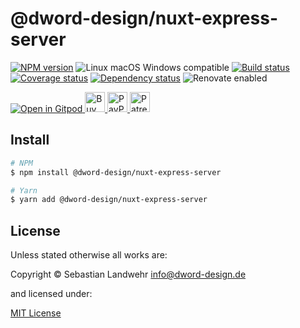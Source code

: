 <!-- TITLE/ -->
# @dword-design/nuxt-express-server
<!-- /TITLE -->

<!-- BADGES/ -->
[![NPM version](https://img.shields.io/npm/v/@dword-design/nuxt-express-server.svg)](https://npmjs.org/package/@dword-design/nuxt-express-server)
![Linux macOS Windows compatible](https://img.shields.io/badge/os-linux%20%7C%C2%A0macos%20%7C%C2%A0windows-blue)
[![Build status](https://github.com/dword-design/nuxt-express-server/workflows/build/badge.svg)](https://github.com/dword-design/nuxt-express-server/actions)
[![Coverage status](https://img.shields.io/coveralls/dword-design/nuxt-express-server)](https://coveralls.io/github/dword-design/nuxt-express-server)
[![Dependency status](https://img.shields.io/david/dword-design/nuxt-express-server)](https://david-dm.org/dword-design/nuxt-express-server)
![Renovate enabled](https://img.shields.io/badge/renovate-enabled-brightgreen)

<a href="https://gitpod.io/#https://github.com/dword-design/bar">
  <img src="https://gitpod.io/button/open-in-gitpod.svg" alt="Open in Gitpod">
</a><a href="https://www.buymeacoffee.com/dword">
  <img
    src="https://www.buymeacoffee.com/assets/img/guidelines/download-assets-sm-2.svg"
    alt="Buy Me a Coffee"
    height="32"
  >
</a><a href="https://paypal.me/SebastianLandwehr">
  <img
    src="https://dword-design.de/images/paypal.svg"
    alt="PayPal"
    height="32"
  >
</a><a href="https://www.patreon.com/dworddesign">
  <img
    src="https://dword-design.de/images/patreon.svg"
    alt="Patreon"
    height="32"
  >
</a>
<!-- /BADGES -->

<!-- DESCRIPTION/ -->

<!-- /DESCRIPTION -->

<!-- INSTALL/ -->
## Install

```bash
# NPM
$ npm install @dword-design/nuxt-express-server

# Yarn
$ yarn add @dword-design/nuxt-express-server
```
<!-- /INSTALL -->

<!-- LICENSE/ -->
## License

Unless stated otherwise all works are:

Copyright &copy; Sebastian Landwehr <info@dword-design.de>

and licensed under:

[MIT License](https://opensource.org/licenses/MIT)
<!-- /LICENSE -->
